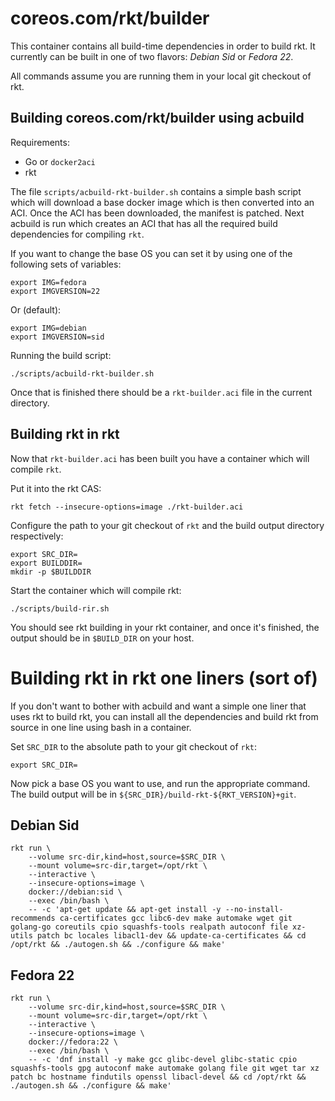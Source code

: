 # coreos.com/rkt/builder

This container contains all build-time dependencies in order to build rkt.
It currently can be built in one of two flavors: _Debian Sid_ or _Fedora 22_.

All commands assume you are running them in your local git checkout of rkt.

## Building coreos.com/rkt/builder using acbuild

Requirements:
- Go or `docker2aci`
- rkt

The file `scripts/acbuild-rkt-builder.sh` contains a simple bash script which will download a base docker image which is then converted into an ACI.
Once the ACI has been downloaded, the manifest is patched.
Next acbuild is run which creates an ACI that has all the required build dependencies for compiling `rkt`.

If you want to change the base OS you can set it by using one of the following sets of variables:

```
export IMG=fedora
export IMGVERSION=22
```

Or (default):

```
export IMG=debian
export IMGVERSION=sid
```

Running the build script:
```
./scripts/acbuild-rkt-builder.sh
```

Once that is finished there should be a `rkt-builder.aci` file in the current directory.

## Building rkt in rkt

Now that `rkt-builder.aci` has been built you have a container which will compile `rkt`.

Put it into the rkt CAS:
```
rkt fetch --insecure-options=image ./rkt-builder.aci
```

Configure the path to your git checkout of `rkt` and the build output directory respectively:

```
export SRC_DIR=
export BUILDDIR=
mkdir -p $BUILDDIR
```

Start the container which will compile rkt:
```
./scripts/build-rir.sh
```

You should see rkt building in your rkt container, and once it's finished, the output should be in `$BUILD_DIR` on your host.

# Building rkt in rkt one liners (sort of)

If you don't want to bother with acbuild and want a simple one liner that uses rkt to build rkt,  you can install all the dependencies and build rkt from source in one line using bash in a container.

Set `SRC_DIR` to the absolute path to your git checkout of `rkt`:

```
export SRC_DIR=
```

Now pick a base OS you want to use, and run the appropriate command.
The build output will be in `${SRC_DIR}/build-rkt-${RKT_VERSION}+git`.

## Debian Sid
```
rkt run \
    --volume src-dir,kind=host,source=$SRC_DIR \
    --mount volume=src-dir,target=/opt/rkt \
    --interactive \
    --insecure-options=image \
    docker://debian:sid \
    --exec /bin/bash \
    -- -c 'apt-get update && apt-get install -y --no-install-recommends ca-certificates gcc libc6-dev make automake wget git golang-go coreutils cpio squashfs-tools realpath autoconf file xz-utils patch bc locales libacl1-dev && update-ca-certificates && cd /opt/rkt && ./autogen.sh && ./configure && make'
```

## Fedora 22
```
rkt run \
    --volume src-dir,kind=host,source=$SRC_DIR \
    --mount volume=src-dir,target=/opt/rkt \
    --interactive \
    --insecure-options=image \
    docker://fedora:22 \
    --exec /bin/bash \
    -- -c 'dnf install -y make gcc glibc-devel glibc-static cpio squashfs-tools gpg autoconf make automake golang file git wget tar xz patch bc hostname findutils openssl libacl-devel && cd /opt/rkt && ./autogen.sh && ./configure && make'
```
